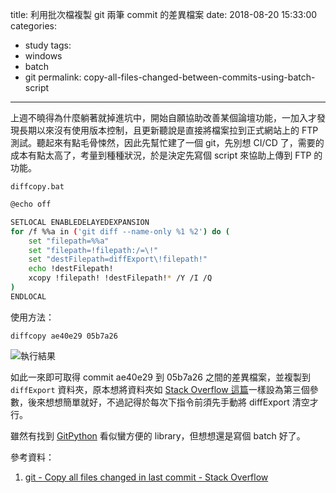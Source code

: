 title: 利用批次檔複製 git 兩筆 commit 的差異檔案
date: 2018-08-20 15:33:00
categories:
- study
tags:
- windows
- batch
- git
permalink: copy-all-files-changed-between-commits-using-batch-script
---
上週不曉得為什麼躺著就掉進坑中，開始自願協助改善某個論壇功能，一加入才發現長期以來沒有使用版本控制，且更新聽說是直接將檔案拉到正式網站上的 FTP 測試。聽起來有點毛骨悚然，因此先幫忙建了一個 git，先別想 CI/CD 了，需要的成本有點太高了，考量到種種狀況，於是決定先寫個 script 來協助上傳到 FTP 的功能。

`diffcopy.bat`
```Bash
@echo off

SETLOCAL ENABLEDELAYEDEXPANSION
for /f %%a in ('git diff --name-only %1 %2') do (
    set "filepath=%%a"
	set "filepath=!filepath:/=\!"
	set "destFilepath=diffExport\!filepath!"
    echo !destFilepath!
    xcopy !filepath! !destFilepath!* /Y /I /Q
)
ENDLOCAL
```

使用方法：
```shell
diffcopy ae40e29 05b7a26
```
![執行結果](/blog/images/2018-08-20-copy-all-files-changed-between-commits-using-batch-script/01.png "執行結果")

如此一來即可取得 commit ae40e29 到 05b7a26 之間的差異檔案，並複製到 `diffExport` 資料夾，原本想將資料夾如 [Stack Overflow 這篇](https://stackoverflow.com/a/31341016/4968420)一樣設為第三個參數，後來想想簡單就好，不過記得於每次下指令前須先手動將 diffExport 清空才行。

雖然有找到 [GitPython](https://github.com/gitpython-developers/GitPython) 看似蠻方便的 library，但想想還是寫個 batch 好了。

參考資料：
1. [git - Copy all files changed in last commit - Stack Overflow](https://stackoverflow.com/a/31341016/4968420)
